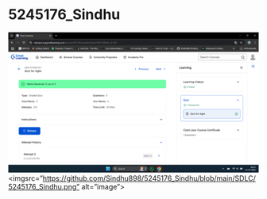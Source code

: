 # 5245176_Sindhu
![alt text]( https://github.com/Sindhu898/5245176_Sindhu/blob/main/SDLC/5245176_Sindhu.png)
<imgsrc=”https://github.com/Sindhu898/5245176_Sindhu/blob/main/SDLC/5245176_Sindhu.png” alt=”image”>
